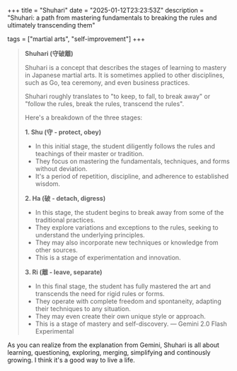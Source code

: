 +++
title = "Shuhari"
date = "2025-01-12T23:23:53Z"
description = "Shuhari: a path from mastering fundamentals to breaking the rules and ultimately transcending them"

tags = ["martial arts", "self-improvement"]
+++

> **Shuhari (守破離)**
>
> Shuhari is a concept that describes the stages of learning to mastery in Japanese martial arts. It is sometimes applied to other disciplines, such as Go, tea ceremony, and even business practices.
>
> Shuhari roughly translates to "to keep, to fall, to break away" or "follow the rules, break the rules, transcend the rules".
>
> Here's a breakdown of the three stages:
>
> **1. Shu (守 - protect, obey)**
>
> *   In this initial stage, the student diligently follows the rules and teachings of their master or tradition.
> *   They focus on mastering the fundamentals, techniques, and forms without deviation.
> *   It's a period of repetition, discipline, and adherence to established wisdom.
>
> **2. Ha (破 - detach, digress)**
>
> *   In this stage, the student begins to break away from some of the traditional practices.
> *   They explore variations and exceptions to the rules, seeking to understand the underlying principles.
> *   They may also incorporate new techniques or knowledge from other sources.
> *   This is a stage of experimentation and innovation.
>
> **3. Ri (離 - leave, separate)**
>
> *   In this final stage, the student has fully mastered the art and transcends the need for rigid rules or forms.
> *   They operate with complete freedom and spontaneity, adapting their techniques to any situation.
> *   They may even create their own unique style or approach.
> *   This is a stage of mastery and self-discovery.
> — Gemini 2.0 Flash Experimental

As you can realize from the explanation from Gemini, Shuhari is all about learning, questioning, exploring, merging, simplifying and continously growing. I think it's a good way to live a life.

